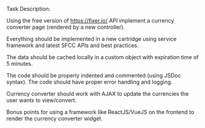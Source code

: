 Task Description:

Using the free version of https://fixer.io/ API implement a currency converter page (rendered by a new controller).

Everything should be implemented in a new cartridge using service framework and latest SFCC APIs and best practices.

The data should be cached locally in a custom object with expiration time of 5 minutes.

The code should be properly indented and commented (using JSDoc syntax). The code should have proper error handling and logging.

Currency converter should work with AJAX to update the currencies the user wants to view/convert.

Bonus points for using a framework like ReactJS/VueJS on the frontend to render the currency converter widget.